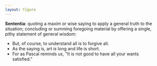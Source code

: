 ```yaml
---
layout: figure
---
```


**Sententia**: quoting a maxim or wise saying to apply a general truth to the situation; concluding or summing foregoing material by offering a single, pithy statement of general wisdom:

 - But, of course, to understand all is to forgive all.
 - As the saying is, art is long and life is short.
 - For as Pascal reminds us, "It is not good to have all your wants satisfied."